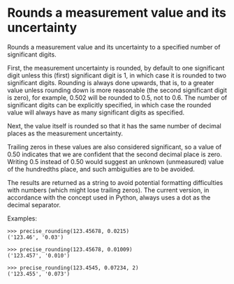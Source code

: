 # Rounds a measurement value and its uncertainty

Rounds a measurement value and its uncertainty to a specified number
of significant digits.

First, the measurement uncertainty is rounded, 
by default to one significant digit unless this (first) significant digit is 1,
in which case it is rounded to two significant digits. 
Rounding is always done upwards, that is, to a greater value unless
rounding down is more reasonable (the second significant digit is zero), 
for example, 0.502 will be rounded to 0.5, not to 0.6. 
The number of significant digits can be explicitly specified, 
in which case the rounded value will always have as many significant digits as specified.

Next, the value itself is rounded so that it has 
the same number of decimal places as the measurement uncertainty.

Trailing zeros in these values are also considered significant, 
so a value of 0.50 indicates that we are confident that 
the second decimal place is zero. 
Writing 0.5 instead of 0.50 would suggest an unknown (unmeasured) value
of the hundredths place, and such ambiguities are to be avoided.

The results are returned as a string to avoid potential formatting
difficulties with numbers (which might lose trailing zeros).
The current version, in accordance with the concept used in Python,
always uses a dot as the decimal separator.

Examples:

    >>> precise_rounding(123.45678, 0.0215)
    ('123.46', '0.03')

    >>> precise_rounding(123.45678, 0.01009)
    ('123.457', '0.010')

    >>> precise_rounding(123.4545, 0.07234, 2)
    ('123.455', '0.073')
